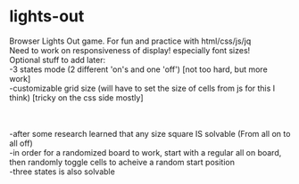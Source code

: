 lights-out
==========

Browser Lights Out game.  For fun and practice with html/css/js/jq
<br>
Need to work on responsiveness of display!  especially font sizes!
<br>
Optional stuff to add later:<br>
-3 states mode (2 different 'on's and one 'off') [not too hard, but more work]<br>
-customizable grid size (will have to set the size of cells from js for this I think) [tricky on the css side mostly]<br>


<br>
<br>
-after some research learned that any size square IS solvable (From all on to all off)<br>
-in order for a randomized board to work, start with a regular all on board, then randomly toggle cells to acheive a random start position<br>
-three states is also solvable<br>

